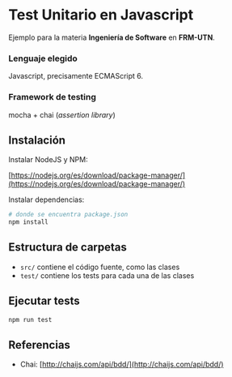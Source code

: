 # Test Unitario en Javascript

Ejemplo para la materia **Ingeniería de Software** en **FRM-UTN**.

### Lenguaje elegido

Javascript, precisamente ECMAScript 6.

### Framework de testing

mocha + chai (*assertion library*)

## Instalación

Instalar NodeJS y NPM:

[https://nodejs.org/es/download/package-manager/](https://nodejs.org/es/download/package-manager/)

Instalar dependencias:

```bash
# donde se encuentra package.json
npm install
```

## Estructura de carpetas

 - ```src/``` contiene el código fuente, como las clases
 - ```test/``` contiene los tests para cada una de las clases

## Ejecutar tests

```bash
npm run test
```

## Referencias

 - Chai: [http://chaijs.com/api/bdd/](http://chaijs.com/api/bdd/)

